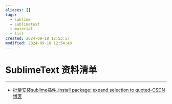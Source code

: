 ```yaml
---
aliases: []
tags:
  - sublime
  - sublimetext
  - material
  - list
created: 2024-09-18 12:53:57
modified: 2024-09-18 12:54:40
---
```


# SublimeText 资料清单

---

* [批量安装sublime插件\_install package: expand selection to quoted-CSDN博客](https://blog.csdn.net/zhezhebie/article/details/90756857)